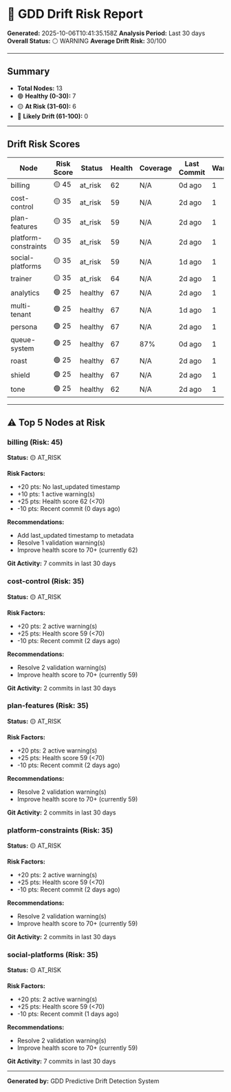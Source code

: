# 🔮 GDD Drift Risk Report

**Generated:** 2025-10-06T10:41:35.158Z
**Analysis Period:** Last 30 days
**Overall Status:** ⚪ WARNING
**Average Drift Risk:** 30/100

---

## Summary

- **Total Nodes:** 13
- 🟢 **Healthy (0-30):** 7
- 🟡 **At Risk (31-60):** 6
- 🔴 **Likely Drift (61-100):** 0

---

## Drift Risk Scores

| Node | Risk Score | Status | Health | Coverage | Last Commit | Warnings |
|------|------------|--------|--------|----------|-------------|----------|
| billing | 🟡 45 | at_risk | 62 | N/A | 0d ago | 1 |
| cost-control | 🟡 35 | at_risk | 59 | N/A | 2d ago | 1 |
| plan-features | 🟡 35 | at_risk | 59 | N/A | 2d ago | 1 |
| platform-constraints | 🟡 35 | at_risk | 59 | N/A | 2d ago | 1 |
| social-platforms | 🟡 35 | at_risk | 59 | N/A | 1d ago | 1 |
| trainer | 🟡 35 | at_risk | 64 | N/A | 2d ago | 1 |
| analytics | 🟢 25 | healthy | 67 | N/A | 2d ago | 1 |
| multi-tenant | 🟢 25 | healthy | 67 | N/A | 1d ago | 1 |
| persona | 🟢 25 | healthy | 67 | N/A | 2d ago | 1 |
| queue-system | 🟢 25 | healthy | 67 | 87% | 0d ago | 1 |
| roast | 🟢 25 | healthy | 67 | N/A | 2d ago | 1 |
| shield | 🟢 25 | healthy | 67 | N/A | 2d ago | 1 |
| tone | 🟢 25 | healthy | 62 | N/A | 2d ago | 1 |

---

## ⚠️ Top 5 Nodes at Risk

### billing (Risk: 45)

**Status:** 🟡 AT_RISK

**Risk Factors:**
- +20 pts: No last_updated timestamp
- +10 pts: 1 active warning(s)
- +25 pts: Health score 62 (<70)
- -10 pts: Recent commit (0 days ago)

**Recommendations:**
- Add last_updated timestamp to metadata
- Resolve 1 validation warning(s)
- Improve health score to 70+ (currently 62)

**Git Activity:** 7 commits in last 30 days

### cost-control (Risk: 35)

**Status:** 🟡 AT_RISK

**Risk Factors:**
- +20 pts: 2 active warning(s)
- +25 pts: Health score 59 (<70)
- -10 pts: Recent commit (2 days ago)

**Recommendations:**
- Resolve 2 validation warning(s)
- Improve health score to 70+ (currently 59)

**Git Activity:** 2 commits in last 30 days

### plan-features (Risk: 35)

**Status:** 🟡 AT_RISK

**Risk Factors:**
- +20 pts: 2 active warning(s)
- +25 pts: Health score 59 (<70)
- -10 pts: Recent commit (2 days ago)

**Recommendations:**
- Resolve 2 validation warning(s)
- Improve health score to 70+ (currently 59)

**Git Activity:** 2 commits in last 30 days

### platform-constraints (Risk: 35)

**Status:** 🟡 AT_RISK

**Risk Factors:**
- +20 pts: 2 active warning(s)
- +25 pts: Health score 59 (<70)
- -10 pts: Recent commit (2 days ago)

**Recommendations:**
- Resolve 2 validation warning(s)
- Improve health score to 70+ (currently 59)

**Git Activity:** 2 commits in last 30 days

### social-platforms (Risk: 35)

**Status:** 🟡 AT_RISK

**Risk Factors:**
- +20 pts: 2 active warning(s)
- +25 pts: Health score 59 (<70)
- -10 pts: Recent commit (1 days ago)

**Recommendations:**
- Resolve 2 validation warning(s)
- Improve health score to 70+ (currently 59)

**Git Activity:** 7 commits in last 30 days

---

**Generated by:** GDD Predictive Drift Detection System
